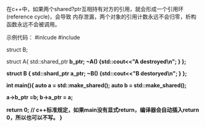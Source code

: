 在c++中，如果两个shared?ptr互相持有对方的引用，就会形成一个引用环(reference cycle)，会导致
内存泄漏，两个对象的引用计数永远不会归零，析构函数永远不会被调用。

示例代码：
#inlcude <iostream>
#include <memory>

struct B;

struct A{
  std::shared_ptr<B> b_ptr;
  ~A() {std::cout<<"A destroyed\n"; }
};

struct B {
  std::shard_ptr<A> a_ptr;
  ~B() {std::cout<<"B destoryed\n"; }
};

int main(){
  auto a = std::make_shared<A>();
  auto b = std::make_shared<B>();

  a->b_ptr =b;
  b->a_ptr = a;

  return 0; // c++标准规定，如果main没有显式return，编译器会自动插入return 0，所以也可以不写。
}